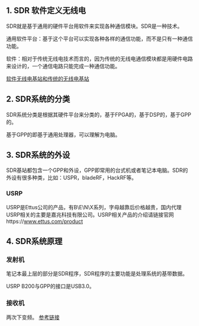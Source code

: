 ## 1. SDR 软件定义无线电

SDR就是基于通用的硬件平台用软件来实现各种通信模块。SDR是一种技术。

通用软件平台：基于这个平台可以实现各种各样的通信功能，而不是只有一种通信功能。

软件：相对于传统无线电技术而言的，因为传统的无线电通信模块都是用硬件电路来设计的，一个通信电路只能完成一种通信功能。

[软件无线电基站和传统的无线电基站](https://blog.csdn.net/jxwxg/article/details/53446841)

## 2. SDR系统的分类

SDR系统分类是根据其硬件平台来分类的，基于FPGA的，基于DSP的，基于GPP的。

基于GPP的即基于通用处理器，可以理解为电脑。

## 3. SDR系统的外设

SDR基站都包含一个GPP和外设，GPP即常用的台式机或者笔记本电脑。SDR的外设有很多种类，比如：USPR，bladeRF，HackRF等。

### USRP

USRP是Ettus公司的产品，有B\E\N\X系列，字母越靠后价格越贵，国内代理USRP相关的主要是嘉兆科技有限公司。USRP相关产品的介绍请链接官网https://www.ettus.com/product

## 4. SDR系统原理

### 发射机

笔记本最上层的部分是SDR程序，SDR程序的主要功能是处理系统的基带数据。

USRP B200与GPP的接口是USB3.0。
### 接收机

两次下变频。
[参考链接](https://blog.csdn.net/jxwxg/article/details/53446841)